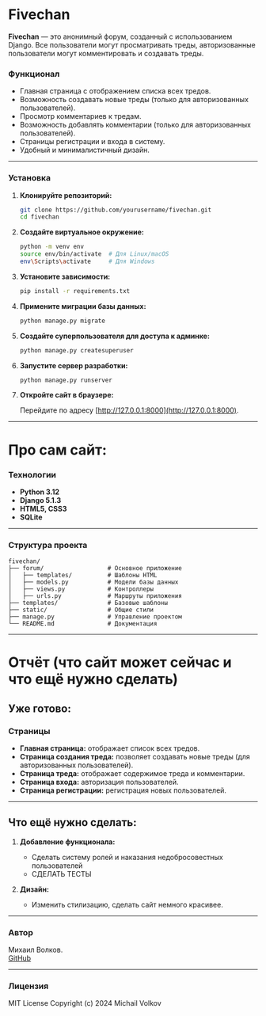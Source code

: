 
# Fivechan

**Fivechan** — это анонимный форум, созданный с использованием Django. Все пользователи могут просматривать треды, авторизованные пользователи могут комментировать и создавать треды.

### Функционал

- Главная страница с отображением списка всех тредов.
- Возможность создавать новые треды (только для авторизованных пользователей).
- Просмотр комментариев к тредам.
- Возможность добавлять комментарии (только для авторизованных пользователей).
- Страницы регистрации и входа в систему.
- Удобный и минималистичный дизайн.

---

### Установка

1. **Клонируйте репозиторий:**

   ```bash
   git clone https://github.com/yourusername/fivechan.git
   cd fivechan
   ```

2. **Создайте виртуальное окружение:**

   ```bash
   python -m venv env
   source env/bin/activate  # Для Linux/macOS
   env\Scripts\activate     # Для Windows
   ```

3. **Установите зависимости:**

   ```bash
   pip install -r requirements.txt
   ```

4. **Примените миграции базы данных:**

   ```bash
   python manage.py migrate
   ```

5. **Создайте суперпользователя для доступа к админке:**

   ```bash
   python manage.py createsuperuser
   ```

6. **Запустите сервер разработки:**

   ```bash
   python manage.py runserver
   ```

7. **Откройте сайт в браузере:**

   Перейдите по адресу [http://127.0.0.1:8000](http://127.0.0.1:8000).

---

# Про сам сайт:

### Технологии

- **Python 3.12**
- **Django 5.1.3**
- **HTML5, CSS3**
- **SQLite**

---

### Структура проекта

```plaintext
fivechan/
├── forum/                  # Основное приложение
│   ├── templates/          # Шаблоны HTML
│   ├── models.py           # Модели базы данных
│   ├── views.py            # Контроллеры
│   ├── urls.py             # Маршруты приложения
├── templates/              # Базовые шаблоны
├── static/                 # Общие стили
├── manage.py               # Управление проектом
└── README.md               # Документация
```

---


# Отчёт (что сайт может сейчас и что ещё нужно сделать)

## Уже готово:

### Страницы

- **Главная страница:** отображает список всех тредов.
- **Страница создания треда:** позволяет создавать новые треды (для авторизованных пользователей).
- **Страница треда:** отображает содержимое треда и комментарии.
- **Страница входа:** авторизация пользователей.
- **Страница регистрации:** регистрация новых пользователей.

---

## Что ещё нужно сделать:

1. **Добавление функционала:**
   - Сделать систему ролей и наказания недобросовестных пользователей
   - СДЕЛАТЬ ТЕСТЫ

2. **Дизайн:**
   - Изменить стилизацию, сделать сайт немного красивее.

---

### Автор
Михаил Волков.  
[GitHub](https://github.com/misha56803/AMICHAN_rep)

---

### Лицензия
MIT License
Copyright (c) 2024 Michail Volkov 